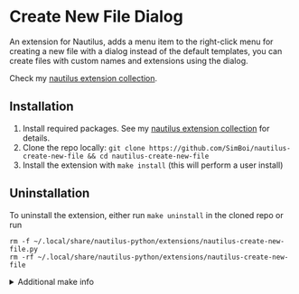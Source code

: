 # Create New File Dialog

An extension for Nautilus, adds a menu item to the right-click menu for creating a new file with a dialog instead of the default templates, you can create files with custom names and extensions using the dialog.

Check my [nautilus extension collection](https://github.com/SimBoi/nautilus-extension-collection).

## Installation
1. Install required packages. See my [nautilus extension collection](https://github.com/SimBoi/nautilus-extension-collection/blob/main/README.md) for details.
2. Clone the repo locally: `git clone https://github.com/SimBoi/nautilus-create-new-file && cd nautilus-create-new-file`
3. Install the extension with `make install` (this will perform a user install)

## Uninstallation
To uninstall the extension, either run `make uninstall` in the cloned repo or run
```
rm -f ~/.local/share/nautilus-python/extensions/nautilus-create-new-file.py
rm -rf ~/.local/share/nautilus-python/extensions/nautilus-create-new-file
```


<details>
  <summary>Additional make info</summary>

The Makefile supports the following commands
- `make pot`: regenerates pot file to include new strings from source file and updates po files
- `make mo`: compiles translations
- `make clean`: deletes the compiled translations
- `make install`: compiles translations and install the extension with translations for the user
- `make uninstall`: remove the extension and translations for the user

</details>
